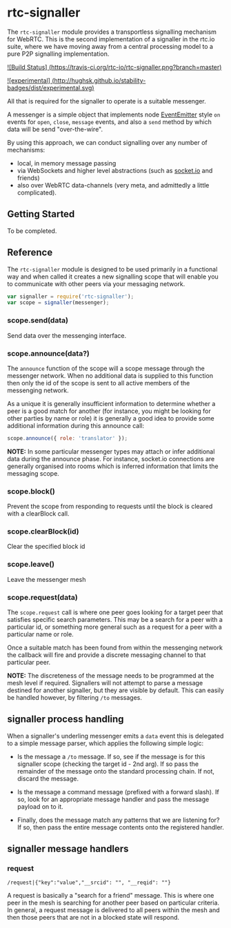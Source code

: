# rtc-signaller

The `rtc-signaller` module provides a transportless signalling
mechanism for WebRTC.  This is the second implementation of a signaller
in the rtc.io suite, where we have moving away from a central
processing model to a pure P2P signalling implementation.

[
![Build Status]
(https://travis-ci.org/rtc-io/rtc-signaller.png?branch=master)
](https://travis-ci.org/rtc-io/rtc-signaller)

[
![experimental]
(http://hughsk.github.io/stability-badges/dist/experimental.svg)
](http://github.com/hughsk/stability-badges)

All that is required for the signaller to operate is a suitable messenger.

A messenger is a simple object that implements node
[EventEmitter](http://nodejs.org/api/events.html) style `on` events for
`open`, `close`, `message` events, and also a `send` method by which 
data will be send "over-the-wire".

By using this approach, we can conduct signalling over any number of 
mechanisms:

- local, in memory message passing
- via WebSockets and higher level abstractions (such as 
  [socket.io](http://socket.io) and friends)
- also over WebRTC data-channels (very meta, and admittedly a little
  complicated).

## Getting Started

To be completed.

## Reference

The `rtc-signaller` module is designed to be used primarily in a functional
way and when called it creates a new signalling scope that will enable
you to communicate with other peers via your messaging network.

```js
var signaller = require('rtc-signaller');
var scope = signaller(messenger);
```

### scope.send(data)

Send data over the messenging interface.

### scope.announce(data?)

The `announce` function of the scope will a scope message through the
messenger network.  When no additional data is supplied to this function
then only the id of the scope is sent to all active members of the
messenging network.

As a unique it is generally insufficient information to determine whether
a peer is a good match for another (for instance,  you might be looking
for other parties by name or role) it is generally a good idea to provide
some additional information during this announce call:

```js
scope.announce({ role: 'translator' });
```

__NOTE:__ In some particular messenger types may attach or infer
additional data during the announce phase.  For instance, socket.io
connections are generally organised into rooms which is inferred
information that limits the messaging scope.

### scope.block()

Prevent the scope from responding to requests until the block
is cleared with a clearBlock call.

### scope.clearBlock(id)

Clear the specified block id

### scope.leave()

Leave the messenger mesh

### scope.request(data)

The `scope.request` call is where one peer goes looking for a target
peer that satisfies specific search parameters.  This may be a search
for a peer with a particular id, or something more general such as
a request for a peer with a particular name or role.

Once a suitable match has been found from within the messenging network
the callback will fire and provide a discrete messaging channel to that
particular peer.

__NOTE:__ The discreteness of the message needs to be programmed at the
mesh level if required. Signallers will not attempt to parse a message
destined for another signaller, but they are visible by default.  This
can easily be handled however, by filtering `/to` messages.

## signaller process handling

When a signaller's underling messenger emits a `data` event this is
delegated to a simple message parser, which applies the following simple
logic:

- Is the message a `/to` message. If so, see if the message is for this
  signaller scope (checking the target id - 2nd arg).  If so pass the
  remainder of the message onto the standard processing chain.  If not,
  discard the message.

- Is the message a command message (prefixed with a forward slash). If so,
  look for an appropriate message handler and pass the message payload on
  to it.

- Finally, does the message match any patterns that we are listening for?
  If so, then pass the entire message contents onto the registered handler.

## signaller message handlers

### request

```
/request|{"key":"value","__srcid": "", "__reqid": ""}
```

A request is basically a "search for a friend" message.  This is where one
peer in the mesh is searching for another peer based on particular criteria.
In general, a request message is delivered to all peers within the mesh 
and then those peers that are not in a blocked state will respond.
